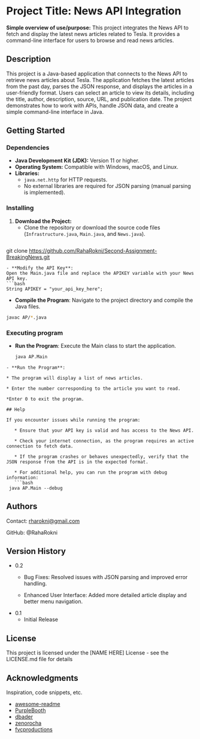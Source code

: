 # Project Title: News API Integration

**Simple overview of use/purpose:** 
This project integrates the News API to fetch and display the latest news articles related to Tesla. It provides a command-line interface for users to browse and read news articles.

## Description

This project is a Java-based application that connects to the News API to retrieve news articles about Tesla. The application fetches the latest articles from the past day, parses the JSON response, and displays the articles in a user-friendly format. Users can select an article to view its details, including the title, author, description, source, URL, and publication date. The project demonstrates how to work with APIs, handle JSON data, and create a simple command-line interface in Java.

## Getting Started

### Dependencies

- **Java Development Kit (JDK):** Version 11 or higher.
- **Operating System:** Compatible with Windows, macOS, and Linux.
- **Libraries:** 
  - `java.net.http` for HTTP requests.
  - No external libraries are required for JSON parsing (manual parsing is implemented).

### Installing

1. **Download the Project:**
   - Clone the repository or download the source code files (`Infrastructure.java`, `Main.java`, and `News.java`).
   ```bash
  git clone https://github.com/RahaRokni/Second-Assignment-BreakingNews.git
  ```
  - **Modify the API Key**:
  Open the Main.java file and replace the APIKEY variable with your News API key.
  ```bash
  String APIKEY = "your_api_key_here";
  ```
  - **Compile the Program**:
  Navigate to the project directory and compile the Java files.
  ```bash
  javac AP/*.java
  ```

### Executing program

- **Run the Program**:
Execute the Main class to start the application.
    ```bash
  java AP.Main
 ```
- **Run the Program**:

* The program will display a list of news articles.

* Enter the number corresponding to the article you want to read.

*Enter 0 to exit the program.

## Help

If you encounter issues while running the program:

    * Ensure that your API key is valid and has access to the News API.

    * Check your internet connection, as the program requires an active connection to fetch data.

    * If the program crashes or behaves unexpectedly, verify that the JSON response from the API is in the expected format.

    * For additional help, you can run the program with debug information:
    ```bash
  java AP.Main --debug
 ```

## Authors

Contact: rharokni@gmail.com

GitHub: @RahaRokni

## Version History

* 0.2
    * Bug Fixes: Resolved issues with JSON parsing and improved error handling.

    * Enhanced User Interface: Added more detailed article display and better menu navigation.
* 0.1
    * Initial Release

## License

This project is licensed under the [NAME HERE] License - see the LICENSE.md file for details

## Acknowledgments

Inspiration, code snippets, etc.
* [awesome-readme](https://github.com/matiassingers/awesome-readme)
* [PurpleBooth](https://gist.github.com/PurpleBooth/109311bb0361f32d87a2)
* [dbader](https://github.com/dbader/readme-template)
* [zenorocha](https://gist.github.com/zenorocha/4526327)
* [fvcproductions](https://gist.github.com/fvcproductions/1bfc2d4aecb01a834b46)
